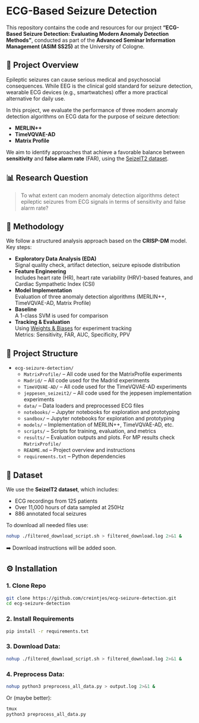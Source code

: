 # ECG-Based Seizure Detection

This repository contains the code and resources for our project **“ECG-Based Seizure Detection: Evaluating Modern Anomaly Detection Methods”**, conducted as part of the **Advanced Seminar Information Management (ASIM SS25)** at the University of Cologne.

## 🧠 Project Overview

Epileptic seizures can cause serious medical and psychosocial consequences. While EEG is the clinical gold standard for seizure detection, wearable ECG devices (e.g., smartwatches) offer a more practical alternative for daily use.

In this project, we evaluate the performance of three modern anomaly detection algorithms on ECG data for the purpose of seizure detection:

- **MERLIN++**
- **TimeVQVAE-AD**
- **Matrix Profile**

We aim to identify approaches that achieve a favorable balance between **sensitivity** and **false alarm rate** (FAR), using the [SeizeIT2 dataset](https://doi.org/10.48550/arXiv.2502.01224).

## 📊 Research Question

> To what extent can modern anomaly detection algorithms detect epileptic seizures from ECG signals in terms of sensitivity and false alarm rate?

## 🧪 Methodology

We follow a structured analysis approach based on the **CRISP-DM** model. Key steps:

- **Exploratory Data Analysis (EDA)**  
  Signal quality check, artifact detection, seizure episode distribution  
- **Feature Engineering**  
  Includes heart rate (HR), heart rate variability (HRV)-based features, and Cardiac Sympathetic Index (CSI)  
- **Model Implementation**  
  Evaluation of three anomaly detection algorithms (MERLIN++, TimeVQVAE-AD, Matrix Profile)  
- **Baseline**  
  A 1-class SVM is used for comparison  
- **Tracking & Evaluation**  
  Using [Weights & Biases](https://wandb.ai/) for experiment tracking  
  Metrics: Sensitivity, FAR, AUC, Specificity, PPV  

## 📁 Project Structure

- `ecg-seizure-detection/`
  - `MatrixProfile/` – All code used for the MatrixProfile experiments
  - `Madrid/` – All code used for the Madrid experiments
  - `TimeVQVAE-AD/` – All code used for the TimeVQVAE-AD experiments
  - `jeppesen_seizeit2/` – All code used for the jeppesen implementation experiments
  - `data/` – Data loaders and preprocessed ECG files
  - `notebooks/` – Jupyter notebooks for exploration and prototyping
  - `sandbox/` – Jupyter notebooks for exploration and prototyping
  - `models/` – Implementation of MERLIN++, TimeVQVAE-AD, etc.
  - `scripts/` – Scripts for training, evaluation, and metrics
  - `results/` – Evaluation outputs and plots. For MP results check `MatrixProfile/`
  - `README.md` – Project overview and instructions
  - `requirements.txt` – Python dependencies



## 📂 Dataset

We use the **SeizeIT2 dataset**, which includes:

- ECG recordings from 125 patients
- Over 11,000 hours of data sampled at 250Hz
- 886 annotated focal seizures

To download all needed files use:
```bash
nohup ./filtered_download_script.sh > filtered_download.log 2>&1 &
```
➡️ Download instructions will be added soon.

## ⚙️ Installation
### 1. Clone Repo
```bash
git clone https://github.com/creintjes/ecg-seizure-detection.git
cd ecg-seizure-detection
```
### 2. Install Requirements

```bash
pip install -r requirements.txt
```
### 3. Download Data:

```bash
nohup ./filtered_download_script.sh > filtered_download.log 2>&1 &
```
### 4. Preprocess Data:
```bash
nohup python3 preprocess_all_data.py > output.log 2>&1 &
```
Or (maybe better):

```bash
tmux
python3 preprocess_all_data.py
```


